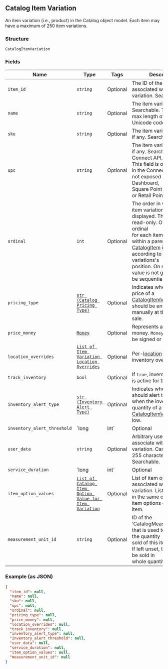 ## Catalog Item Variation

An item variation (i.e., product) in the Catalog object model. Each item
may have a maximum of 250 item variations.

### Structure

`CatalogItemVariation`

### Fields

| Name | Type | Tags | Description |
|  --- | --- | --- | --- |
| `item_id` | `string` | Optional | The ID of the [CatalogItem](#type-catalogitem) associated with this item variation. Searchable. |
| `name` | `string` | Optional | The item variation's name. Searchable. This field has max length of 255 Unicode code points. |
| `sku` | `string` | Optional | The item variation's SKU, if any. Searchable. |
| `upc` | `string` | Optional | The item variation's UPC, if any. Searchable in the Connect API.<br>This field is only exposed in the Connect API. It is not exposed in Square's Dashboard,<br>Square Point of Sale app or Retail Point of Sale app. |
| `ordinal` | `int` | Optional | The order in which this item variation should be displayed. This value is read-only. On writes, the ordinal<br>for each item variation within a parent [CatalogItem](#type-catalogitem) is set according to the item variations's<br>position. On reads, the value is not guaranteed to be sequential or unique. |
| `pricing_type` | [`str (Catalog Pricing Type)`](/doc/models/catalog-pricing-type.md) | Optional | Indicates whether the price of a [CatalogItemVariation](#type-catalogitemvariation) should be entered manually at the time of sale. |
| `price_money` | [`Money`](/doc/models/money.md) | Optional | Represents an amount of money. `Money` fields can be signed or unsigned. |
| `location_overrides` | [`List of Item Variation Location Overrides`](/doc/models/item-variation-location-overrides.md) | Optional | Per-[location](#type-location) price and inventory overrides. |
| `track_inventory` | `bool` | Optional | If `true`, inventory tracking is active for the variation. |
| `inventory_alert_type` | [`str (Inventory Alert Type)`](/doc/models/inventory-alert-type.md) | Optional | Indicates whether Square should alert the merchant when the inventory quantity of a [CatalogItemVariation](#type-catalogitemvariation) is low. |
| `inventory_alert_threshold` | `long|int` | Optional | If the inventory quantity for the variation is less than or equal to this value and `inventory_alert_type`<br>is `LOW_QUANTITY`, the variation displays an alert in the merchant dashboard.<br><br>This value is always an integer. |
| `user_data` | `string` | Optional | Arbitrary user metadata to associate with the item variation. Cannot exceed 255 characters. Searchable. |
| `service_duration` | `long|int` | Optional | If the [CatalogItem](#type-catalogitem) that owns this item variation is of type<br>`APPOINTMENTS_SERVICE`, then this is the duration of the service in milliseconds. For<br>example, a 30 minute appointment would have the value `1800000`, which is equal to<br>30 (minutes) * 60 (seconds per minute) * 1000 (milliseconds per second). |
| `item_option_values` | [`List of Catalog Item Option Value for Item Variation`](/doc/models/catalog-item-option-value-for-item-variation.md) | Optional | List of item option values associated with this item variation. Listed<br>in the same order as the item options of the parent item. |
| `measurement_unit_id` | `string` | Optional | ID of the ‘CatalogMeasurementUnit’ that is used to measure the quantity<br>sold of this item variation. If left unset, the item will be sold in<br>whole quantities. |

### Example (as JSON)

```json
{
  "item_id": null,
  "name": null,
  "sku": null,
  "upc": null,
  "ordinal": null,
  "pricing_type": null,
  "price_money": null,
  "location_overrides": null,
  "track_inventory": null,
  "inventory_alert_type": null,
  "inventory_alert_threshold": null,
  "user_data": null,
  "service_duration": null,
  "item_option_values": null,
  "measurement_unit_id": null
}
```


